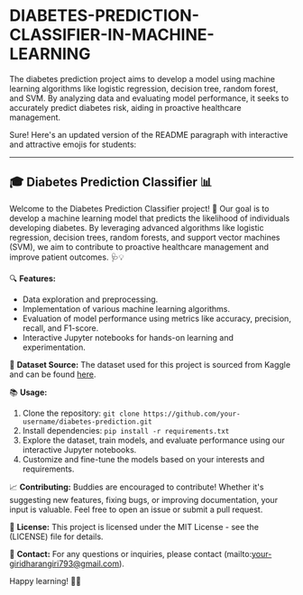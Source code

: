 # DIABETES-PREDICTION-CLASSIFIER-IN-MACHINE-LEARNING
The diabetes prediction project aims to develop a model using machine learning algorithms like logistic regression, decision tree, random forest, and SVM. By analyzing data and evaluating model performance, it seeks to accurately predict diabetes risk, aiding in proactive healthcare management.

Sure! Here's an updated version of the README paragraph with interactive and attractive emojis for students:

---

## 🎓 Diabetes Prediction Classifier 📊

Welcome to the Diabetes Prediction Classifier project! 🌟 Our goal is to develop a machine learning model that predicts the likelihood of individuals developing diabetes. By leveraging advanced algorithms like logistic regression, decision trees, random forests, and support vector machines (SVM), we aim to contribute to proactive healthcare management and improve patient outcomes. 🩺💡

🔍 **Features:**
- Data exploration and preprocessing.
- Implementation of various machine learning algorithms.
- Evaluation of model performance using metrics like accuracy, precision, recall, and F1-score.
- Interactive Jupyter notebooks for hands-on learning and experimentation.

📄 **Dataset Source:**
The dataset used for this project is sourced from Kaggle and can be found [here](https://www.kaggle.com/johndasilva/diabetes).

📚 **Usage:**
1. Clone the repository: `git clone https://github.com/your-username/diabetes-prediction.git`
2. Install dependencies: `pip install -r requirements.txt`
3. Explore the dataset, train models, and evaluate performance using our interactive Jupyter notebooks.
4. Customize and fine-tune the models based on your interests and requirements.

📈 **Contributing:**
Buddies are encouraged to contribute! Whether it's suggesting new features, fixing bugs, or improving documentation, your input is valuable. Feel free to open an issue or submit a pull request.

📄 **License:**
This project is licensed under the MIT License - see the (LICENSE) file for details.

📧 **Contact:**
For any questions or inquiries, please contact (mailto:your-giridharangiri793@gmail.com).

Happy learning! 🚀✨


